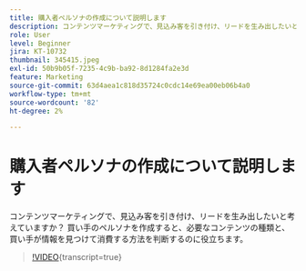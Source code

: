 ```yaml
---
title: 購入者ペルソナの作成について説明します
description: コンテンツマーケティングで、見込み客を引き付け、リードを生み出したいと考えていますか？ 買い手のペルソナを作成すると、必要なコンテンツの種類と、買い手が情報を見つけて消費する方法を判断するのに役立ちます。
role: User
level: Beginner
jira: KT-10732
thumbnail: 345415.jpeg
exl-id: 50b9b05f-7235-4c9b-ba92-8d1284fa2e3d
feature: Marketing
source-git-commit: 63d4aea1c818d35724c0cdc14e69ea00eb06b4a0
workflow-type: tm+mt
source-wordcount: '82'
ht-degree: 2%

---
```


# 購入者ペルソナの作成について説明します

コンテンツマーケティングで、見込み客を引き付け、リードを生み出したいと考えていますか？ 買い手のペルソナを作成すると、必要なコンテンツの種類と、買い手が情報を見つけて消費する方法を判断するのに役立ちます。

>[!VIDEO](https://video.tv.adobe.com/v/3411945/?quality=12&learn=on&captions=jpn){transcript=true}
